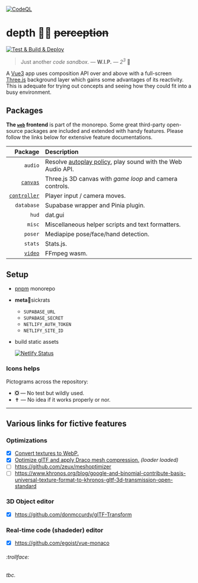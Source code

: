 [![CodeQL](https://github.com/SubZtep/depth/actions/workflows/codeql-analysis.yml/badge.svg)](https://github.com/SubZtep/depth/actions/workflows/codeql-analysis.yml)

# depth 🧘‍♀️ ~~perception~~

[![Test & Build & Deploy](https://github.com/SubZtep/depth/actions/workflows/deploy.yml/badge.svg)](https://github.com/SubZtep/depth/actions/workflows/deploy.yml)

> Just another _code sandbox_. — **W.I.P.** — _2<sup>3</sup>_ :balloon:

A [Vue3](https://v3.vuejs.org/api/sfc-script-setup.html) app uses composition API over and above with a full-screen [Three.js](https://threejs.org/) background layer which gains some advantages of its reactivity. This is adequate for trying out concepts and seeing how they could fit into a busy environment.

## Packages

**The [`web`](./web#readme) frontend** is part of the monorepo. Some great third-party open-source packages are included and extended with handy features. Please follow the links below for extensive feature documentations.

| Package                                    | Description                                                                                                         |
| ------------------------------------------:|:------------------------------------------------------------------------------------------------------------------- |
| `audio`                                    | Resolve [autoplay policy](https://developer.chrome.com/blog/autoplay/#webaudio), play sound with the Web Audio API. |
| [`canvas`](packages/canvas#readme)         | Three.js 3D canvas with _game loop_ and camera controls.                                                            |
| [`controller`](packages/controller#readme) | Player input / camera moves.                                                                                        |
| `database`                                 | Supabase wrapper and Pinia plugin.                                                                                  |
| `hud`                                      | dat.gui                                                                                                             |
| `misc`                                     | Miscellaneous helper scripts and text formatters.                                                                   |
| `poser`                                    | Mediapipe pose/face/hand detection.                                                                                 |
| `stats`                                    | Stats.js.                                                                                                           |
| [`video`](packages/video#readme)           | FFmpeg wasm.                                                                                                        |

## Setup

- [pnpm](https://pnpm.io/installation) monorepo

- **meta**:snail:sickrats
  
  - `SUPABASE_URL`
  - `SUPABASE_SECRET`
  - `NETLIFY_AUTH_TOKEN`
  - `NETLIFY_SITE_ID`

- build static assets
  
  [![Netlify Status](https://api.netlify.com/api/v1/badges/c2a49805-1f18-4c2a-868c-39bf5595ce26/deploy-status)](https://app.netlify.com/sites/wizardly-ramanujan-a933f2/deploys)

### Icons helps

Pictograms across the repository:

- :negative_squared_cross_mark: — No test but wildly used.
- :latin_cross: — No idea if it works properly or nor.

---

## Various links for fictive features

### Optimizations

- [x] [Convert textures to WebP.](https://developers.google.com/speed/webp/docs/using)
- [x] [Optimize glTF and apply Draco mesh compression.](https://github.com/CesiumGS/gltf-pipeline) _(loader loaded)_
- [ ] https://github.com/zeux/meshoptimizer
- [ ] https://www.khronos.org/blog/google-and-binomial-contribute-basis-universal-texture-format-to-khronos-gltf-3d-transmission-open-standard

### 3D Object editor

- [x] https://github.com/donmccurdy/glTF-Transform

### Real-time code (shadeder) editor

- [x] https://github.com/egoist/vue-monaco

###### :trollface:

_tbc._
